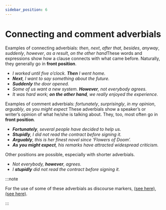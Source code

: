 ```yaml
---
sidebar_position: 6
---
```


# Connecting and comment adverbials

Examples of connecting adverbials: *then*, *next*, *after that*, *besides*, *anyway*, *suddenly*, *however*, *as a result*, *on the other hand*These words and expressions show how a clause connects with what came before. Naturally, they generally go in **front position**.

- *I worked until five o’clock. **Then** I went home.*
- ***Next**, I want to say something about the future.*
- ***Suddenly** the door opened.*
- *Some of us want a new system. **However**, not everybody agrees.*
- *It was hard work; **on the other hand**, we really enjoyed the experience.*

Examples of comment adverbials: *fortunately*, *surprisingly*, *in my opinion*, *arguably*, *as you might expect* These adverbials show a speaker’s or writer’s opinion of what he/she is talking about. They, too, most often go in **front position**.

- ***Fortunately**, several people have decided to help us.*
- ***Stupidly**, I did not read the contract before signing it.*
- ***Arguably**, this is her finest novel since ‘Flowers of Doom’.*
- ***As you might expect**, his remarks have attracted widespread criticism.*

Other positions are possible, especially with shorter adverbials.

- *Not everybody, **however**, agrees.*
- *I **stupidly** did not read the contract before signing it.*

:::note

For the use of some of these adverbials as discourse markers, [(see here)](./../written-texts/discourse-markers-in-writing), [(see here)](./../speech-and-spoken-exchanges/discourse-markers-in-speech).

:::
